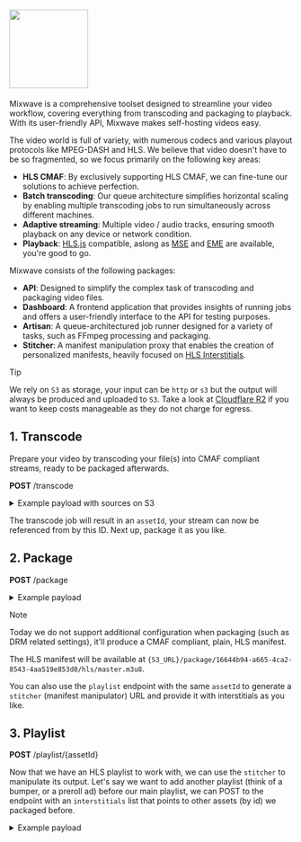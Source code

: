 # <img src="https://github.com/matvp91/mixwave/blob/main/assets/logo.png?raw=true" width="140" />

Mixwave is a comprehensive toolset designed to streamline your video workflow, covering everything from transcoding and packaging to playback. With its user-friendly API, Mixwave makes self-hosting videos easy.

The video world is full of variety, with numerous codecs and various playout protocols like MPEG-DASH and HLS. We believe that video doesn't have to be so fragmented, so we focus primarily on the following key areas:

- **HLS CMAF**: By exclusively supporting HLS CMAF, we can fine-tune our solutions to achieve perfection.
- **Batch transcoding**: Our queue architecture simplifies horizontal scaling by enabling multiple transcoding jobs to run simultaneously across different machines.
- **Adaptive streaming**: Multiple video / audio tracks, ensuring smooth playback on any device or network condition.
- **Playback**: [HLS.js](https://github.com/video-dev/hls.js) compatible, aslong as [MSE](https://developer.mozilla.org/en-US/docs/Web/API/Media_Source_Extensions_API) and [EME](https://developer.mozilla.org/en-US/docs/Web/API/Encrypted_Media_Extensions_API) are available, you're good to go.

Mixwave consists of the following packages:

- **API**: Designed to simplify the complex task of transcoding and packaging video files.
- **Dashboard**: A frontend application that provides insights of running jobs and offers a user-friendly interface to the API for testing purposes.
- **Artisan**: A queue-architectured job runner designed for a variety of tasks, such as FFmpeg processing and packaging.
- **Stitcher**: A manifest manipulation proxy that enables the creation of personalized manifests, heavily focused on [HLS Interstitials](https://developer.apple.com/streaming/GettingStartedWithHLSInterstitials.pdf).

> [!TIP]
> We rely on `S3` as storage, your input can be `http` or `s3` but the output will always be produced and uploaded to `S3`. Take a look at [Cloudflare R2](https://www.cloudflare.com/developer-platform/r2/) if you want to keep costs manageable as they do not charge for egress.

## 1. Transcode

Prepare your video by transcoding your file(s) into CMAF compliant streams, ready to be packaged afterwards.

**POST** /transcode

<details>
<summary>Example payload with sources on S3</summary>

```json
{
  "inputs": [
    {
      "path": "s3://BigBuckBunny.mp4",
      "type": "video"
    },
    {
      "path": "s3://BigBuckBunny.mp4",
      "type": "audio",
      "language": "eng"
    },
    {
      "path": "s3://subtitle.vtt",
      "type": "text",
      "language": "eng"
    }
  ],
  "streams": [
    {
      "type": "video",
      "codec": "h264",
      "height": 720,
      "bitrate": 4000000,
      "framerate": 24
    },
    {
      "type": "video",
      "codec": "h264",
      "height": 480,
      "bitrate": 1500000,
      "framerate": 24
    },
    {
      "type": "text",
      "language": "eng"
    }
  ],
  "segmentSize": 4
}
```

</details>

The transcode job will result in an `assetId`, your stream can now be referenced from by this ID. Next up, package it as you like.

## 2. Package

**POST** /package

<details>
<summary>Example payload</summary>

```json
{
  "assetId": "16644b94-a665-4ca2-8543-4aa519e853d8"
}
```

</details>

> [!NOTE]
> Today we do not support additional configuration when packaging (such as DRM related settings), it'll produce a CMAF compliant, plain, HLS manifest.

The HLS manifest will be available at `{S3_URL}/package/16644b94-a665-4ca2-8543-4aa519e853d8/hls/master.m3u8`.

You can also use the `playlist` endpoint with the same `assetId` to generate a `stitcher` (manifest manipulator) URL and provide it with interstitials as you like.

## 3. Playlist

**POST** /playlist/{assetId}

Now that we have an HLS playlist to work with, we can use the `stitcher` to manipulate its output. Let's say we want to add another playlist (think of a bumper, or a preroll ad) before our main playlist, we can POST to the endpoint with an `interstitials` list that points to other assets (by id) we packaged before.

<details>
<summary>Example payload</summary>

```json
{
  "interstitials": [
    {
      "offset": 0,
      "assetId": "dcbc11c4-3adc-46d6-9ed3-672b7e19fef9"
    }
  ]
}
```

</details>

